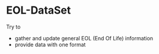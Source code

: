 # EOL-DataSet

Try to

- gather and update general EOL (End Of Life) information
- provide data with one format
